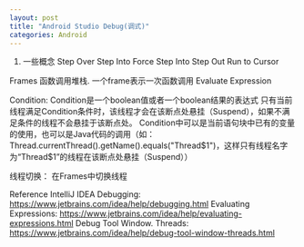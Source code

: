 ```yaml
---
layout: post
title: "Android Studio Debug(调式)"
categories: Android
---
```


1. 一些概念
Step Over
Step Into
Force Step Into
Step Out
Run to Cursor

Frames 函数调用堆栈. 一个frame表示一次函数调用
Evaluate Expression

Condition: 
Condition是一个boolean值或者一个boolean结果的表达式
只有当前线程满足Condition条件时，该线程才会在该断点处悬挂（Suspend），如果不满足条件的线程不会悬挂于该断点处。
Condition中可以是当前语句块中已有的变量的使用，也可以是Java代码的调用（如：Thread.currentThread().getName().equals("Thread$1")，这样只有线程名字为“Thread$1”的线程在该断点处悬挂（Suspend））

线程切换：
在Frames中切换线程

Reference
IntelliJ IDEA Debugging: https://www.jetbrains.com/idea/help/debugging.html
Evaluating Expressions: https://www.jetbrains.com/idea/help/evaluating-expressions.html
Debug Tool Window. Threads: https://www.jetbrains.com/idea/help/debug-tool-window-threads.html